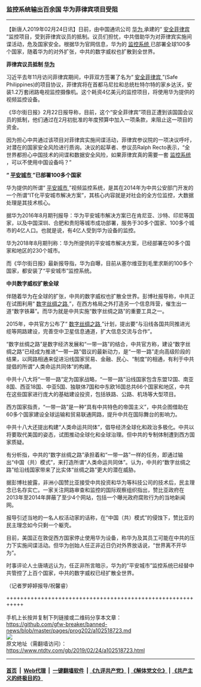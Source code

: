 ### 监控系统输出百余国 华为菲律宾项目受阻
------------------------

<div class="post_content">
 <p>
  【新唐人2019年02月24日讯】日前，由中国通讯公司
  <a href="https://www.ntdtv.com/gb/华为.htm">
   华为
  </a>
  承建的“
  <a href="https://www.ntdtv.com/gb/安全菲律宾.htm">
   安全菲律宾
  </a>
  ”监控项目，受到菲律宾议员的抵制。议员们担忧，中共借助华为对菲律宾实施间谍活动，危及国家安全。根据华为官网信息，华为的
  <a href="https://www.ntdtv.com/gb/监控系统.htm">
   监控系统
  </a>
  已部署全球100多个国家，随着华为的对外扩张，中共的数字威权也扩散到全世界。
 </p>
 <p>
  <strong>
   菲律宾议员抵制
   <a href="https://www.ntdtv.com/gb/华为.htm">
    华为
   </a>
  </strong>
 </p>
 <p>
  习近平去年11月访问菲律宾期间，中菲双方签署了名为“
  <a href="https://www.ntdtv.com/gb/安全菲律宾.htm">
   安全菲律宾
  </a>
  ”(Safe Philippines)的项目协议，菲律宾将在首都马尼拉和总统杜特尔特的家乡达沃，安装1.2万套闭路电视监控摄像机。这个耗资4亿美元的监控项目，将使用华为提供的视频监控设备。
 </p>
 <p>
  《华尔街日报》2月22日报导称，目前，这个“安全菲律宾”项目正遭到该国国会议员的抵制，他们通过在2月初批准的年度预算中加入一项条款，来阻止这一项目的资金。
 </p>
 <p>
  因为担心中共通过该项目对菲律宾实施间谍活动，菲律宾参议院的一项决议呼吁，对潜在的国家安全风险进行质询。决议的起草者、参议员Ralph Recto表示，“全世界都担心中国技术的间谍和数据安全风险，如果菲律宾真的需要一套
  <a href="https://www.ntdtv.com/gb/监控系统.htm">
   监控系统
  </a>
  ，可以不使用中国设备吗？”
 </p>
 <p>
  <strong>
   “
   <a href="https://www.ntdtv.com/gb/平安城市.htm">
    平安城市
   </a>
   ”已部署100多个国家
  </strong>
 </p>
 <p>
  华为提供的所谓“
  <a href="https://www.ntdtv.com/gb/平安城市.htm">
   平安城市
  </a>
  ”视频监控系统，是其在2014年为中共公安部门开发的一个所谓“IT化平安城市解决方案”，其核心内容就是对社会的全方位监控，大数据处理是其技术核心。
 </p>
 <p>
  据华为2016年8月期刊报导：华为平安城市解决方案已在肯尼亚、沙特、印尼等国家，以及中国深圳、合肥和贵阳等城市成功部署，服务于30多个国家、100多个城市的4亿人口。也就是说，有4亿人受到华为设备的监控。
 </p>
 <p>
  华为2018年8月期刊称：华为所提供的平安城市解决方案，已经部署在90多个国家和地区的230个城市。
 </p>
 <p>
  而《华尔街日报》最新报导指，华为自曝，目前从塞尔维亚到毛里求斯的100多个国家，都安装了“平安城市”监控系统。
 </p>
 <p>
  <strong>
   中共数字威权扩散全球
  </strong>
 </p>
 <p>
  伴随着华为在全球的扩张，中共的数字威权也扩散全世界。彭博社报导称，中共正在试图利用“
  <a href="https://www.ntdtv.com/gb/数字丝绸之路.htm">
   数字丝绸之路
  </a>
  ”，在西方格局之外打造另一个信息阵营，催生出一道“数字铁幕”。而华为就是中共实施“数字丝绸之路”的重要工具之一。
 </p>
 <p>
  2015年，中共官方公布了“
  <a href="https://www.ntdtv.com/gb/数字丝绸之路.htm">
   数字丝绸之路
  </a>
  ”计划，提出要“与沿线各国共同推进光缆等网路建设，完善空中卫星信息通道，扩大信息交流与合作”。
 </p>
 <p>
  “数字丝绸之路”是数字经济发展和“一带一路”的结合，中共官方称，建设“数字丝绸之路”已经成为推进“一带一路”倡议的最新动力，是“一带一路”走向高级阶段的结果，以网路相通来促进沿线国家贸易、金融、民心、“制度”的相通，有利于中共提倡的所谓“人类命运共同体”的构建。
 </p>
 <p>
  中共十八大将“一带一路”定为国家战略，“一带一路”沿线国家包含东盟12国、南亚8国、西亚18国、中亚5国、独联体7国和中东欧16国总共66个国家和地区，中共在这些国家进行庞大的基础建设投资，包括铁路、公路、机场等大型项目。
 </p>
 <p>
  西方国家指责，“一带一路”是一种“具有中共特色的帝国主义”，中共企图借助在60多个国家建设全球运输和贸易联通网路，提升中共在国际舞台的影响力。
 </p>
 <p>
  中共十八大还提出构建“人类命运共同体”，倡导经济全球化和政治多极化。中共以将要取代美国的姿态，试图推动全球化和全球治理。但中共的专制体制遭到西方国家质疑。
 </p>
 <p>
  有分析指，中共的“数字丝绸之路”承担着和“一带一路”一样的任务，即通过输出“中国（共）模式”，来打造所谓“人类命运共同体”。认为，中共的“数字丝绸之路”给沿线国家带来了比实体“丝绸之路”更大的潜在威胁。
 </p>
 <p>
  据彭博社披露，非洲小国赞比亚接受中共投资和华为等科技公司的技术后，民主理念已名存实亡。一家关注网路审查和监控的国际观察组织指出，赞比亚政府在2013年至2014年屏蔽了至少4个网站，包括一个曝光政府腐败行为的当地新闻网。
 </p>
 <p>
  报导引述当地的一名人权活动家的话称，在“中国（共）模式”的侵蚀下，赞比亚的民主理念如今只剩一个躯壳。
 </p>
 <p>
  目前，美国正在敦促西方国家停止使用华为设备，称华为及其员工可能在中共的压力下实施间谍活动。但华为创始人任正非近日仍对外界放话说，“世界离不开华为”。
 </p>
 <p>
  时事评论人士唐靖远认为，任正非所言暗示，华为的“平安城市”监控系统已经替中共管控了上百个国家，中共的数字威权已经扩散全世界。
 </p>
 <p>
  （记者罗婷婷报导/祝馨睿）
 </p>
 <div class="single_ad">
 </div>
</div>

+++++++++++++++++++++++++++++++++++++++++++++++++++++++++++<br/><br/>
手机上长按并复制下列链接或二维码分享本文章：<br/>
https://github.com/gfw-breaker/banned-news/blob/master/pages/prog202/a102518723.md <br/>
<a href='https://github.com/gfw-breaker/banned-news/blob/master/pages/prog202/a102518723.md'><img src='https://github.com/gfw-breaker/banned-news/blob/master/pages/prog202/a102518723.md.png'/></a> <br/>
原文地址（需翻墙访问）：https://www.ntdtv.com/gb/2019/02/24/a102518723.html


------------------------
#### [首页](https://github.com/gfw-breaker/banned-news/blob/master/README.md) &nbsp;|&nbsp; [Web代理](https://github.com/labour-camp/helloworld) &nbsp;|&nbsp; [一键翻墙软件](https://github.com/gfw-breaker/nogfw/blob/master/README.md) &nbsp;| [《九评共产党》](https://github.com/gfw-breaker/9ping.md/blob/master/README.md#九评之一评共产党是什么) | [《解体党文化》](https://github.com/gfw-breaker/jtdwh.md/blob/master/README.md) | [《共产主义的终极目的》](https://github.com/gfw-breaker/gczydzjmd.md/blob/master/README.md)

